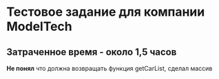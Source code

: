 <h1>Тестовое задание для компании ModelTech</h1>
<h2>Затраченное время - около 1,5 часов</h2>
<p><b>Не понял</b> что должна возвращать функция getCarList, сделал массив</p>